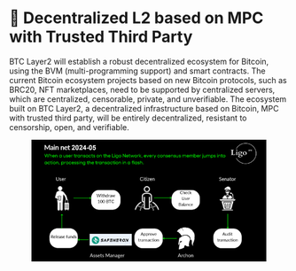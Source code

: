 # 🤝 Decentralized L2 based on MPC with Trusted Third Party

BTC Layer2 will establish a robust decentralized ecosystem for Bitcoin, using the BVM (multi-programming support) and smart contracts. The current Bitcoin ecosystem projects based on new Bitcoin protocols, such as BRC20, NFT marketplaces, need to be supported by centralized servers, which are centralized, censorable, private, and unverifiable. The ecosystem built on BTC Layer2, a decentralized infrastructure based on Bitcoin, MPC with trusted third party, will be entirely decentralized, resistant to censorship, open, and verifiable.

<figure><img src=".gitbook/assets/image (3).png" alt=""><figcaption></figcaption></figure>
